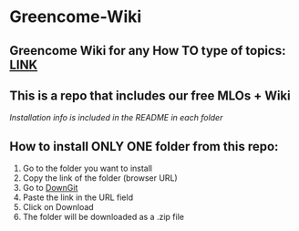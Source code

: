 # Greencome-Wiki
## Greencome Wiki for any How TO type of topics: [LINK](https://github.com/LynxarA-Coding/Greencome-Wiki/wiki)

## This is a repo that includes our free MLOs + Wiki
*Installation info is included in the README in each folder*

## How to install ONLY ONE folder from this repo:

1. Go to the folder you want to install
2. Copy the link of the folder (browser URL)
3. Go to [DownGit](https://downgit.github.io/#/home)
4. Paste the link in the URL field
5. Click on Download
6. The folder will be downloaded as a .zip file
